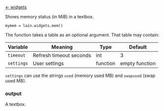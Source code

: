 [<- widgets](https://github.com/copycat-killer/lain/wiki/Widgets)

Shows memory status (in MiB) in a textbox.

	mymem = lain.widgets.mem()


The function takes a table as an optional argument. That table may
contain:

Variable | Meaning | Type | Default
--- | --- | --- | ---
`timeout` | Refresh timeout seconds | int | 3
`settings` | User settings | function | empty function

`settings` can use the strings `used` (memory used MB) and `swapused` (swap used MB).

### output

A textbox.
